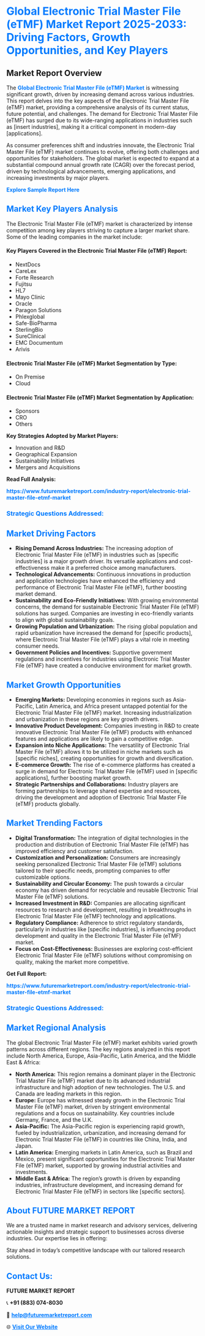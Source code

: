 <h1 style="color: #007BFF;">Global Electronic Trial Master File (eTMF) Market Report 2025-2033: Driving Factors, Growth Opportunities, and Key Players</h1>

<section id="overview">
<h2>Market Report Overview</h2>
<p>The <a href="https://www.futuremarketreport.com/industry-report/electronic-trial-master-file-etmf-market" style="color: #007BFF; text-decoration: none;"><strong>Global Electronic Trial Master File (eTMF) Market</strong></a> is witnessing significant growth, driven by increasing demand across various industries. This report delves into the key aspects of the Electronic Trial Master File (eTMF) market, providing a comprehensive analysis of its current status, future potential, and challenges. The demand for Electronic Trial Master File (eTMF) has surged due to its wide-ranging applications in industries such as [insert industries], making it a critical component in modern-day [applications].</p>
<p>As consumer preferences shift and industries innovate, the Electronic Trial Master File (eTMF) market continues to evolve, offering both challenges and opportunities for stakeholders. The global market is expected to expand at a substantial compound annual growth rate (CAGR) over the forecast period, driven by technological advancements, emerging applications, and increasing investments by major players.</p>
</section>

<section id="overview">
<p><a href="https://www.futuremarketreport.com/request-sample/reportId=57762" style="color: #007BFF; text-decoration: none;"><strong>Explore Sample Report Here</strong></a></p>
</section>

<section id="key-players">
<h2 style="color: #007BFF;">Market Key Players Analysis</h2>
<p>The Electronic Trial Master File (eTMF) market is characterized by intense competition among key players striving to capture a larger market share. Some of the leading companies in the market include:</p>
<h4>Key Players Covered in the Electronic Trial Master File (eTMF) Report:</h4>
<ul><li>NextDocs</li><li>CareLex</li><li>Forte Research</li><li>Fujitsu</li><li>HL7</li><li>Mayo Clinic</li><li>Oracle</li><li>Paragon Solutions</li><li>Phlexglobal</li><li>Safe-BioPharma</li><li>SterlingBio</li><li>SureClinical</li><li>EMC Documentum</li><li>Arivis</li></ul>
<h4>Electronic Trial Master File (eTMF) Market Segmentation by Type:</h4>
<ul><li>On Premise</li><li>Cloud</li></ul>

<h4>Electronic Trial Master File (eTMF) Market Segmentation by Application:</h4>
<ul><li>Sponsors</li><li>CRO</li><li>Others</li></ul>
<p><strong>Key Strategies Adopted by Market Players:</strong></p>
<ul>
<li>Innovation and R&D</li>
<li>Geographical Expansion</li>
<li>Sustainability Initiatives</li>
<li>Mergers and Acquisitions</li>
</ul>
</section>

<section>
<p><strong>Read Full Analysis: </strong></p><a href="https://www.futuremarketreport.com/industry-report/electronic-trial-master-file-etmf-market" style="color: #007BFF; text-decoration: none;"><strong>https://www.futuremarketreport.com/industry-report/electronic-trial-master-file-etmf-market</strong></a>
<h3 style="color: #007BFF;">Strategic Questions Addressed:</h3>
</section>

<section id="driving-factors">
<h2 style="color: #007BFF;">Market Driving Factors</h2>
<ul>
<li><strong>Rising Demand Across Industries:</strong> The increasing adoption of Electronic Trial Master File (eTMF) in industries such as [specific industries] is a major growth driver. Its versatile applications and cost-effectiveness make it a preferred choice among manufacturers.</li>
<li><strong>Technological Advancements:</strong> Continuous innovations in production and application technologies have enhanced the efficiency and performance of Electronic Trial Master File (eTMF), further boosting market demand.</li>
<li><strong>Sustainability and Eco-Friendly Initiatives:</strong> With growing environmental concerns, the demand for sustainable Electronic Trial Master File (eTMF) solutions has surged. Companies are investing in eco-friendly variants to align with global sustainability goals.</li>
<li><strong>Growing Population and Urbanization:</strong> The rising global population and rapid urbanization have increased the demand for [specific products], where Electronic Trial Master File (eTMF) plays a vital role in meeting consumer needs.</li>
<li><strong>Government Policies and Incentives:</strong> Supportive government regulations and incentives for industries using Electronic Trial Master File (eTMF) have created a conducive environment for market growth.</li>
</ul>
</section>

<section id="growth-opportunities">
<h2 style="color: #007BFF;">Market Growth Opportunities</h2>
<ul>
<li><strong>Emerging Markets:</strong> Developing economies in regions such as Asia-Pacific, Latin America, and Africa present untapped potential for the Electronic Trial Master File (eTMF) market. Increasing industrialization and urbanization in these regions are key growth drivers.</li>
<li><strong>Innovative Product Development:</strong> Companies investing in R&D to create innovative Electronic Trial Master File (eTMF) products with enhanced features and applications are likely to gain a competitive edge.</li>
<li><strong>Expansion into Niche Applications:</strong> The versatility of Electronic Trial Master File (eTMF) allows it to be utilized in niche markets such as [specific niches], creating opportunities for growth and diversification.</li>
<li><strong>E-commerce Growth:</strong> The rise of e-commerce platforms has created a surge in demand for Electronic Trial Master File (eTMF) used in [specific applications], further boosting market growth.</li>
<li><strong>Strategic Partnerships and Collaborations:</strong> Industry players are forming partnerships to leverage shared expertise and resources, driving the development and adoption of Electronic Trial Master File (eTMF) products globally.</li>
</ul>
</section>

<section id="trending-factors">
<h2 style="color: #007BFF;">Market Trending Factors</h2>
<ul>
<li><strong>Digital Transformation:</strong> The integration of digital technologies in the production and distribution of Electronic Trial Master File (eTMF) has improved efficiency and customer satisfaction.</li>
<li><strong>Customization and Personalization:</strong> Consumers are increasingly seeking personalized Electronic Trial Master File (eTMF) solutions tailored to their specific needs, prompting companies to offer customizable options.</li>
<li><strong>Sustainability and Circular Economy:</strong> The push towards a circular economy has driven demand for recyclable and reusable Electronic Trial Master File (eTMF) solutions.</li>
<li><strong>Increased Investment in R&D:</strong> Companies are allocating significant resources to research and development, resulting in breakthroughs in Electronic Trial Master File (eTMF) technology and applications.</li>
<li><strong>Regulatory Compliance:</strong> Adherence to strict regulatory standards, particularly in industries like [specific industries], is influencing product development and quality in the Electronic Trial Master File (eTMF) market.</li>
<li><strong>Focus on Cost-Effectiveness:</strong> Businesses are exploring cost-efficient Electronic Trial Master File (eTMF) solutions without compromising on quality, making the market more competitive.</li>
</ul>
</section>

<section>
<p><strong>Get Full Report: </strong></p><a href="https://www.futuremarketreport.com/industry-report/electronic-trial-master-file-etmf-market" style="color: #007BFF; text-decoration: none;"><strong>https://www.futuremarketreport.com/industry-report/electronic-trial-master-file-etmf-market</strong></a>
<h3 style="color: #007BFF;">Strategic Questions Addressed:</h3>
</section>


<section id="regional-analysis">
<h2 style="color: #007BFF;">Market Regional Analysis</h2>
<p>The global Electronic Trial Master File (eTMF) market exhibits varied growth patterns across different regions. The key regions analyzed in this report include North America, Europe, Asia-Pacific, Latin America, and the Middle East & Africa:</p>
<ul>
<li><strong>North America:</strong> This region remains a dominant player in the Electronic Trial Master File (eTMF) market due to its advanced industrial infrastructure and high adoption of new technologies. The U.S. and Canada are leading markets in this region.</li>
<li><strong>Europe:</strong> Europe has witnessed steady growth in the Electronic Trial Master File (eTMF) market, driven by stringent environmental regulations and a focus on sustainability. Key countries include Germany, France, and the U.K.</li>
<li><strong>Asia-Pacific:</strong> The Asia-Pacific region is experiencing rapid growth, fueled by industrialization, urbanization, and increasing demand for Electronic Trial Master File (eTMF) in countries like China, India, and Japan.</li>
<li><strong>Latin America:</strong> Emerging markets in Latin America, such as Brazil and Mexico, present significant opportunities for the Electronic Trial Master File (eTMF) market, supported by growing industrial activities and investments.</li>
<li><strong>Middle East & Africa:</strong> The region’s growth is driven by expanding industries, infrastructure development, and increasing demand for Electronic Trial Master File (eTMF) in sectors like [specific sectors].</li>
</ul>
</section>

<footer>
<h2 style="color: #007BFF;">About FUTURE MARKET REPORT</h2>
<p>We are a trusted name in market research and advisory services, delivering actionable insights and strategic support to businesses across diverse industries. Our expertise lies in offering:</p>

<p>Stay ahead in today’s competitive landscape with our tailored research solutions.</p>

<h2 style="color: #007BFF;">Contact Us:</h2>
<p><strong>FUTURE MARKET REPORT</strong></p>
<p>📞 <strong>+91 (883) 074-8030</strong></p>
<p>📧 <strong><a href="mailto:help@futuremarketreport.com" style="color: #007BFF;">help@futuremarketreport.com</a></strong></p>
<p>🌐 <strong><a href="https://www.futuremarketreport.com/" style="color: #007BFF;">Visit Our Website</a></strong></p>
</footer>